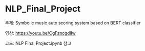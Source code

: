 # NLP_Final_Project

주제: Symbolic music auto scoring system based on BERT classifier

영상: https://youtu.be/CgFznogdlIw

코드: NLP Final Project.ipynb 참고

